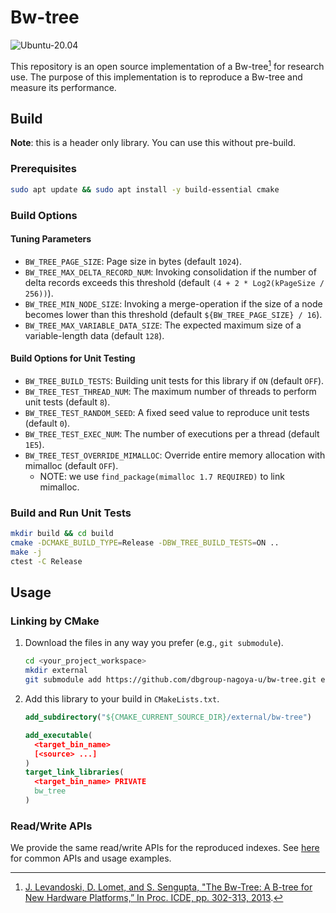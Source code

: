 # Bw-tree

![Ubuntu-20.04](https://github.com/dbgroup-nagoya-u/bw-tree/workflows/Ubuntu-20.04/badge.svg?branch=main)

This repository is an open source implementation of a Bw-tree[^1] for research use. The purpose of this implementation is to reproduce a Bw-tree and measure its performance.

## Build

**Note**: this is a header only library. You can use this without pre-build.

### Prerequisites

```bash
sudo apt update && sudo apt install -y build-essential cmake
```

### Build Options

#### Tuning Parameters

- `BW_TREE_PAGE_SIZE`: Page size in bytes (default `1024`).
- `BW_TREE_MAX_DELTA_RECORD_NUM`: Invoking consolidation if the number of delta records exceeds this threshold (default `(4 + 2 * Log2(kPageSize / 256))`).
- `BW_TREE_MIN_NODE_SIZE`: Invoking a merge-operation if the size of a node becomes lower than this threshold (default `${BW_TREE_PAGE_SIZE} / 16`).
- `BW_TREE_MAX_VARIABLE_DATA_SIZE`: The expected maximum size of a variable-length data (default `128`).

#### Build Options for Unit Testing

- `BW_TREE_BUILD_TESTS`: Building unit tests for this library if `ON` (default `OFF`).
- `BW_TREE_TEST_THREAD_NUM`: The maximum number of threads to perform unit tests (default `8`).
- `BW_TREE_TEST_RANDOM_SEED`: A fixed seed value to reproduce unit tests (default `0`).
- `BW_TREE_TEST_EXEC_NUM`: The number of executions per a thread (default `1E5`).
- `BW_TREE_TEST_OVERRIDE_MIMALLOC`: Override entire memory allocation with mimalloc (default `OFF`).
    - NOTE: we use `find_package(mimalloc 1.7 REQUIRED)` to link mimalloc.

### Build and Run Unit Tests

```bash
mkdir build && cd build
cmake -DCMAKE_BUILD_TYPE=Release -DBW_TREE_BUILD_TESTS=ON ..
make -j
ctest -C Release
```

## Usage

### Linking by CMake

1. Download the files in any way you prefer (e.g., `git submodule`).

    ```bash
    cd <your_project_workspace>
    mkdir external
    git submodule add https://github.com/dbgroup-nagoya-u/bw-tree.git external/bw-tree
    ```

1. Add this library to your build in `CMakeLists.txt`.

    ```cmake
    add_subdirectory("${CMAKE_CURRENT_SOURCE_DIR}/external/bw-tree")

    add_executable(
      <target_bin_name>
      [<source> ...]
    )
    target_link_libraries(
      <target_bin_name> PRIVATE
      bw_tree
    )
    ```

### Read/Write APIs

We provide the same read/write APIs for the reproduced indexes. See [here](https://github.com/dbgroup-nagoya-u/index-benchmark/wiki/Common-APIs-for-Index-Implementations) for common APIs and usage examples.

[^1]: [J. Levandoski, D. Lomet, and S. Sengupta, "The Bw-Tree: A B-tree for New Hardware Platforms,” In Proc. ICDE, pp. 302-313, 2013](https://www.microsoft.com/en-us/research/wp-content/uploads/2016/02/bw-tree-icde2013-final.pdf).
